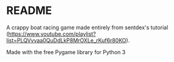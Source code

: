 # README
A crappy boat racing game made entirely from sentdex's tutorial (https://www.youtube.com/playlist?list=PLQVvvaa0QuDdLkP8MrOXLe_rKuf6r80KO).


Made with the free Pygame library for Python 3
